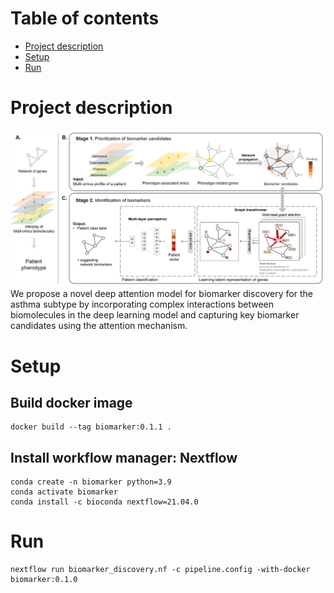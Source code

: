 # Table of contents
* [Project description](#Project-description)
* [Setup](#setup)
* [Run](#run)

# Project description
![workflow](./img/method_overview.png)  
We propose a novel deep attention model for biomarker discovery for the asthma subtype by incorporating complex interactions between biomolecules in the deep learning model and capturing key biomarker candidates using the attention mechanism.


# Setup
## Build docker image
~~~
docker build --tag biomarker:0.1.1 .
~~~
## Install workflow manager: Nextflow
~~~
conda create -n biomarker python=3.9
conda activate biomarker
conda install -c bioconda nextflow=21.04.0
~~~

# Run
~~~
nextflow run biomarker_discovery.nf -c pipeline.config -with-docker biomarker:0.1.0
~~~
